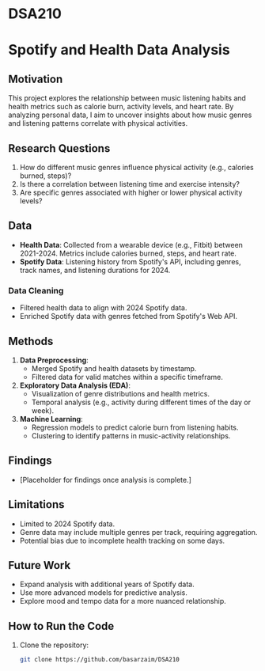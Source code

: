 # DSA210
# Spotify and Health Data Analysis

## **Motivation**
This project explores the relationship between music listening habits and health metrics such as calorie burn, activity levels, and heart rate. By analyzing personal data, I aim to uncover insights about how music genres and listening patterns correlate with physical activities.

## **Research Questions**
1. How do different music genres influence physical activity (e.g., calories burned, steps)?
2. Is there a correlation between listening time and exercise intensity?
3. Are specific genres associated with higher or lower physical activity levels?

## **Data**
- **Health Data**: Collected from a wearable device (e.g., Fitbit) between 2021-2024. Metrics include calories burned, steps, and heart rate.
- **Spotify Data**: Listening history from Spotify's API, including genres, track names, and listening durations for 2024.

### **Data Cleaning**
- Filtered health data to align with 2024 Spotify data.
- Enriched Spotify data with genres fetched from Spotify's Web API.

## **Methods**
1. **Data Preprocessing**:
   - Merged Spotify and health datasets by timestamp.
   - Filtered data for valid matches within a specific timeframe.
2. **Exploratory Data Analysis (EDA)**:
   - Visualization of genre distributions and health metrics.
   - Temporal analysis (e.g., activity during different times of the day or week).
3. **Machine Learning**:
   - Regression models to predict calorie burn from listening habits.
   - Clustering to identify patterns in music-activity relationships.

## **Findings**
- [Placeholder for findings once analysis is complete.]

## **Limitations**
- Limited to 2024 Spotify data.
- Genre data may include multiple genres per track, requiring aggregation.
- Potential bias due to incomplete health tracking on some days.

## **Future Work**
- Expand analysis with additional years of Spotify data.
- Use more advanced models for predictive analysis.
- Explore mood and tempo data for a more nuanced relationship.

## **How to Run the Code**
1. Clone the repository:
   ```bash
   git clone https://github.com/basarzaim/DSA210
